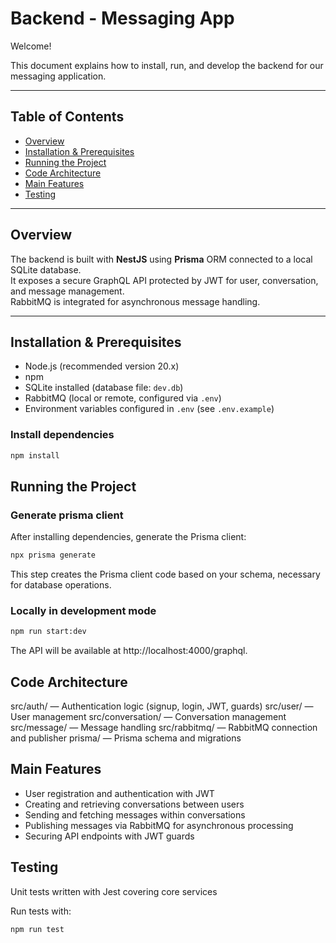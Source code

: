 # Backend - Messaging App

Welcome!

This document explains how to install, run, and develop the backend for our messaging application.

---

## Table of Contents

- [Overview](#overview)
- [Installation & Prerequisites](#installation--prerequisites)
- [Running the Project](#running-the-project)
- [Code Architecture](#code-architecture)
- [Main Features](#main-features)
- [Testing](#testing)

---

## Overview

The backend is built with **NestJS** using **Prisma** ORM connected to a local SQLite database.  
It exposes a secure GraphQL API protected by JWT for user, conversation, and message management.  
RabbitMQ is integrated for asynchronous message handling.

---

## Installation & Prerequisites

- Node.js (recommended version 20.x)
- npm
- SQLite installed (database file: `dev.db`)
- RabbitMQ (local or remote, configured via `.env`)
- Environment variables configured in `.env` (see `.env.example`)

### Install dependencies

```bash
npm install
```

## Running the Project

### Generate prisma client

After installing dependencies, generate the Prisma client:

```bash
npx prisma generate
```

This step creates the Prisma client code based on your schema, necessary for database operations.

### Locally in development mode

```bash
npm run start:dev
```

The API will be available at http://localhost:4000/graphql.

## Code Architecture

src/auth/ — Authentication logic (signup, login, JWT, guards)
src/user/ — User management
src/conversation/ — Conversation management
src/message/ — Message handling
src/rabbitmq/ — RabbitMQ connection and publisher
prisma/ — Prisma schema and migrations

## Main Features

- User registration and authentication with JWT
- Creating and retrieving conversations between users
- Sending and fetching messages within conversations
- Publishing messages via RabbitMQ for asynchronous processing
- Securing API endpoints with JWT guards

## Testing

Unit tests written with Jest covering core services

Run tests with:

```bash
npm run test
```

